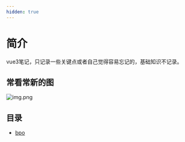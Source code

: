 ```yaml
---
hidden: true
---
```

# 简介

vue3笔记，只记录一些关键点或者自己觉得容易忘记的，基础知识不记录。

## 常看常新的图

![img.png](img.png)

## 目录

* [bpo](./bpo.md)






